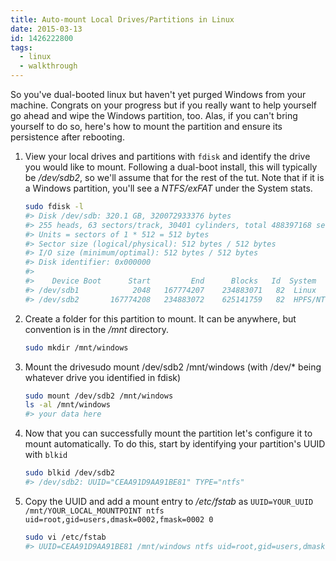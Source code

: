 ```yaml
---
title: Auto-mount Local Drives/Partitions in Linux
date: 2015-03-13
id: 1426222800
tags:
  - linux
  - walkthrough
---
```


So you've dual-booted linux but haven't yet purged Windows from your machine. Congrats on your progress but if you really want to help yourself go ahead and wipe the Windows partition, too. Alas, if you can't bring yourself to do so, here's how to mount the partition and ensure its persistence after rebooting.

<!-- more -->

1. View your local drives and partitions with `fdisk` and identify the drive you would like to mount. Following a dual-boot install, this will typically be */dev/sdb2*, so we'll assume that for the rest of the tut.
Note that if it is a Windows partition, you'll see a _NTFS/exFAT_ under the System stats.
    ```bash
    sudo fdisk -l
    #> Disk /dev/sdb: 320.1 GB, 320072933376 bytes
    #> 255 heads, 63 sectors/track, 30401 cylinders, total 488397168 sectors
    #> Units = sectors of 1 * 512 = 512 bytes
    #> Sector size (logical/physical): 512 bytes / 512 bytes
    #> I/O size (minimum/optimal): 512 bytes / 512 bytes
    #> Disk identifier: 0x000000
    #> 
    #>    Device Boot      Start         End      Blocks   Id  System
    #> /dev/sdb1            2048   167774207    234883071   82  Linux
    #> /dev/sdb2       167774208   234883072    625141759   82  HPFS/NTFS/exFAT
    ```
2. Create a folder for this partition to mount. It can be anywhere, but convention is in the */mnt* directory.
    ```bash
    sudo mkdir /mnt/windows
    ```
3. Mount the drivesudo mount /dev/sdb2 /mnt/windows (with /dev/* being whatever drive you identified in fdisk) 
    ```bash
    sudo mount /dev/sdb2 /mnt/windows
    ls -al /mnt/windows
    #> your data here
    ```
4. Now that you can successfully mount the partition let's configure it to mount automatically. To do this, start by identifying your partition's UUID with `blkid`
    ```bash
    sudo blkid /dev/sdb2
    #> /dev/sdb2: UUID="CEAA91D9AA91BE81" TYPE="ntfs" 
    ```
5. Copy the UUID and add a mount entry to */etc/fstab* as `UUID=YOUR_UUID /mnt/YOUR_LOCAL_MOUNTPOINT ntfs uid=root,gid=users,dmask=0002,fmask=0002 0`
    ```bash
    sudo vi /etc/fstab 
    #> UUID=CEAA91D9AA91BE81 /mnt/windows ntfs uid=root,gid=users,dmask=0002,fmask=0002 0 0
    ```
